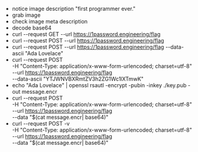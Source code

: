 
- notice image description "first programmer ever."
- grab image
- check image meta description
- decode base64
- curl --request GET --url https://1password.engineering/flag
- curl --request POST --url https://1password.engineering/flag
- curl --request POST --url https://1password.engineering/flag --data-ascii "Ada Lovelace"
- curl --request POST \
  -H "Content-Type: application/x-www-form-urlencoded; charset=utf-8" \
  --url https://1password.engineering/flag \
  --data-ascii "YTJWNVBXRmtZV3h2ZG1Wc1lXTmwK"
- echo "Ada Lovelace" | openssl rsautl -encrypt -pubin -inkey ./key.pub -out message.encr
- curl --request POST \
  -H "Content-Type: application/x-www-form-urlencoded; charset=utf-8" \
  --url https://1password.engineering/flag \
  --data "$(cat message.encr| base64)"
- curl --request POST -v \
  -H "Content-Type: application/x-www-form-urlencoded; charset=utf-8" \
  --url https://1password.engineering/flag \
  --data "$(cat message.encr| base64)"
